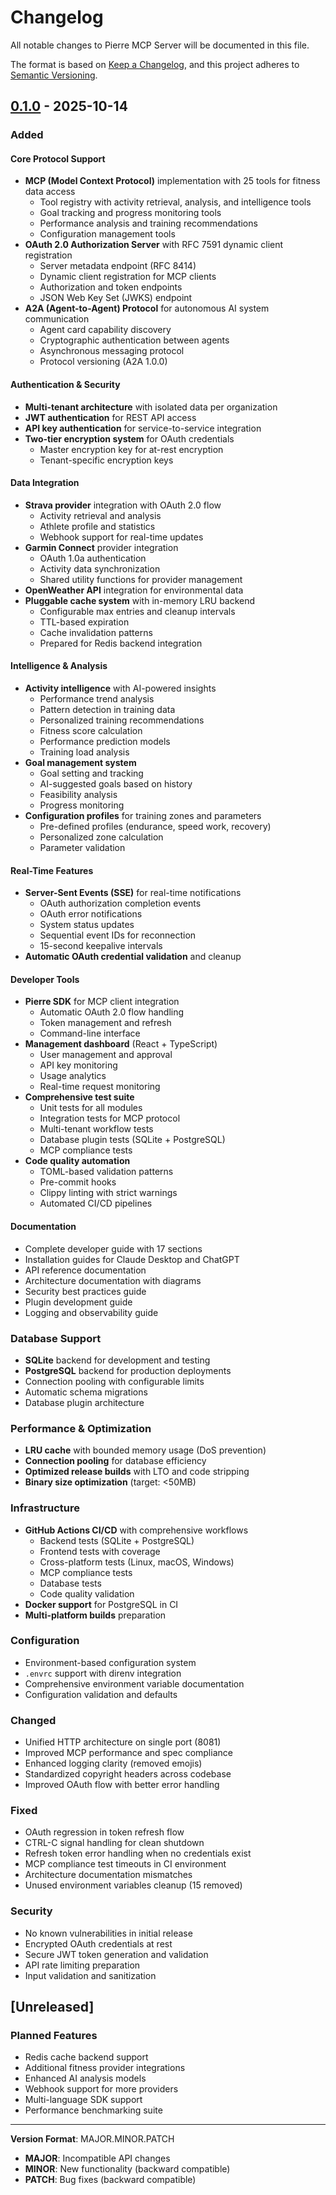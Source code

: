 # Changelog

All notable changes to Pierre MCP Server will be documented in this file.

The format is based on [Keep a Changelog](https://keepachangelog.com/en/1.0.0/),
and this project adheres to [Semantic Versioning](https://semver.org/spec/v2.0.0.html).

## [0.1.0] - 2025-10-14

### Added

#### Core Protocol Support
- **MCP (Model Context Protocol)** implementation with 25 tools for fitness data access
  - Tool registry with activity retrieval, analysis, and intelligence tools
  - Goal tracking and progress monitoring tools
  - Performance analysis and training recommendations
  - Configuration management tools
- **OAuth 2.0 Authorization Server** with RFC 7591 dynamic client registration
  - Server metadata endpoint (RFC 8414)
  - Dynamic client registration for MCP clients
  - Authorization and token endpoints
  - JSON Web Key Set (JWKS) endpoint
- **A2A (Agent-to-Agent) Protocol** for autonomous AI system communication
  - Agent card capability discovery
  - Cryptographic authentication between agents
  - Asynchronous messaging protocol
  - Protocol versioning (A2A 1.0.0)

#### Authentication & Security
- **Multi-tenant architecture** with isolated data per organization
- **JWT authentication** for REST API access
- **API key authentication** for service-to-service integration
- **Two-tier encryption system** for OAuth credentials
  - Master encryption key for at-rest encryption
  - Tenant-specific encryption keys

#### Data Integration
- **Strava provider** integration with OAuth 2.0 flow
  - Activity retrieval and analysis
  - Athlete profile and statistics
  - Webhook support for real-time updates
- **Garmin Connect** provider integration
  - OAuth 1.0a authentication
  - Activity data synchronization
  - Shared utility functions for provider management
- **OpenWeather API** integration for environmental data
- **Pluggable cache system** with in-memory LRU backend
  - Configurable max entries and cleanup intervals
  - TTL-based expiration
  - Cache invalidation patterns
  - Prepared for Redis backend integration

#### Intelligence & Analysis
- **Activity intelligence** with AI-powered insights
  - Performance trend analysis
  - Pattern detection in training data
  - Personalized training recommendations
  - Fitness score calculation
  - Performance prediction models
  - Training load analysis
- **Goal management system**
  - Goal setting and tracking
  - AI-suggested goals based on history
  - Feasibility analysis
  - Progress monitoring
- **Configuration profiles** for training zones and parameters
  - Pre-defined profiles (endurance, speed work, recovery)
  - Personalized zone calculation
  - Parameter validation

#### Real-Time Features
- **Server-Sent Events (SSE)** for real-time notifications
  - OAuth authorization completion events
  - OAuth error notifications
  - System status updates
  - Sequential event IDs for reconnection
  - 15-second keepalive intervals
- **Automatic OAuth credential validation** and cleanup

#### Developer Tools
- **Pierre SDK** for MCP client integration
  - Automatic OAuth 2.0 flow handling
  - Token management and refresh
  - Command-line interface
- **Management dashboard** (React + TypeScript)
  - User management and approval
  - API key monitoring
  - Usage analytics
  - Real-time request monitoring
- **Comprehensive test suite**
  - Unit tests for all modules
  - Integration tests for MCP protocol
  - Multi-tenant workflow tests
  - Database plugin tests (SQLite + PostgreSQL)
  - MCP compliance tests
- **Code quality automation**
  - TOML-based validation patterns
  - Pre-commit hooks
  - Clippy linting with strict warnings
  - Automated CI/CD pipelines

#### Documentation
- Complete developer guide with 17 sections
- Installation guides for Claude Desktop and ChatGPT
- API reference documentation
- Architecture documentation with diagrams
- Security best practices guide
- Plugin development guide
- Logging and observability guide

### Database Support
- **SQLite** backend for development and testing
- **PostgreSQL** backend for production deployments
- Connection pooling with configurable limits
- Automatic schema migrations
- Database plugin architecture

### Performance & Optimization
- **LRU cache** with bounded memory usage (DoS prevention)
- **Connection pooling** for database efficiency
- **Optimized release builds** with LTO and code stripping
- **Binary size optimization** (target: <50MB)

### Infrastructure
- **GitHub Actions CI/CD** with comprehensive workflows
  - Backend tests (SQLite + PostgreSQL)
  - Frontend tests with coverage
  - Cross-platform tests (Linux, macOS, Windows)
  - MCP compliance tests
  - Database tests
  - Code quality validation
- **Docker support** for PostgreSQL in CI
- **Multi-platform builds** preparation

### Configuration
- Environment-based configuration system
- `.envrc` support with direnv integration
- Comprehensive environment variable documentation
- Configuration validation and defaults

### Changed
- Unified HTTP architecture on single port (8081)
- Improved MCP performance and spec compliance
- Enhanced logging clarity (removed emojis)
- Standardized copyright headers across codebase
- Improved OAuth flow with better error handling

### Fixed
- OAuth regression in token refresh flow
- CTRL-C signal handling for clean shutdown
- Refresh token error handling when no credentials exist
- MCP compliance test timeouts in CI environment
- Architecture documentation mismatches
- Unused environment variables cleanup (15 removed)

### Security
- No known vulnerabilities in initial release
- Encrypted OAuth credentials at rest
- Secure JWT token generation and validation
- API rate limiting preparation
- Input validation and sanitization

## [Unreleased]

### Planned Features
- Redis cache backend support
- Additional fitness provider integrations
- Enhanced AI analysis models
- Webhook support for more providers
- Multi-language SDK support
- Performance benchmarking suite

---

**Version Format**: MAJOR.MINOR.PATCH
- **MAJOR**: Incompatible API changes
- **MINOR**: New functionality (backward compatible)
- **PATCH**: Bug fixes (backward compatible)

[0.1.0]: https://github.com/Async-IO/pierre_mcp_server/releases/tag/v0.1.0
